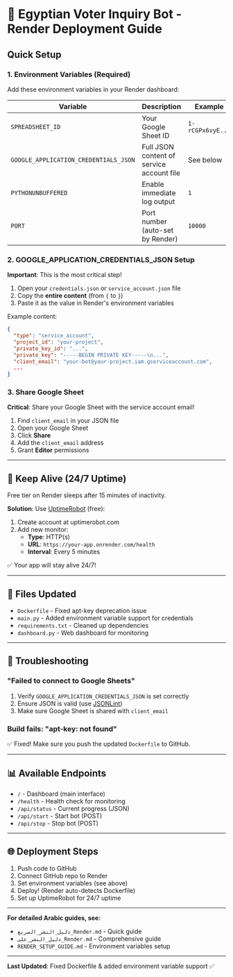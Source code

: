 # 🚀 Egyptian Voter Inquiry Bot - Render Deployment Guide

## Quick Setup

### 1. Environment Variables (Required)

Add these environment variables in your Render dashboard:

| Variable | Description | Example |
|----------|-------------|---------|
| `SPREADSHEET_ID` | Your Google Sheet ID | `1-rCGPx6vyE...` |
| `GOOGLE_APPLICATION_CREDENTIALS_JSON` | Full JSON content of service account file | See below |
| `PYTHONUNBUFFERED` | Enable immediate log output | `1` |
| `PORT` | Port number (auto-set by Render) | `10000` |

### 2. GOOGLE_APPLICATION_CREDENTIALS_JSON Setup

**Important**: This is the most critical step!

1. Open your `credentials.json` or `service_account.json` file
2. Copy the **entire content** (from `{` to `}`)
3. Paste it as the value in Render's environment variables

Example content:
```json
{
  "type": "service_account",
  "project_id": "your-project",
  "private_key_id": "...",
  "private_key": "-----BEGIN PRIVATE KEY-----\n...",
  "client_email": "your-bot@your-project.iam.gserviceaccount.com",
  ...
}
```

### 3. Share Google Sheet

**Critical**: Share your Google Sheet with the service account email!

1. Find `client_email` in your JSON file
2. Open your Google Sheet
3. Click **Share**
4. Add the `client_email` address
5. Grant **Editor** permissions

---

## 🔄 Keep Alive (24/7 Uptime)

Free tier on Render sleeps after 15 minutes of inactivity.

**Solution**: Use [UptimeRobot](https://uptimerobot.com) (free):

1. Create account at uptimerobot.com
2. Add new monitor:
   - **Type**: HTTP(s)
   - **URL**: `https://your-app.onrender.com/health`
   - **Interval**: Every 5 minutes

✅ Your app will stay alive 24/7!

---

## 📁 Files Updated

- `Dockerfile` - Fixed apt-key deprecation issue
- `main.py` - Added environment variable support for credentials
- `requirements.txt` - Cleaned up dependencies
- `dashboard.py` - Web dashboard for monitoring

---

## 🔧 Troubleshooting

### "Failed to connect to Google Sheets"

1. Verify `GOOGLE_APPLICATION_CREDENTIALS_JSON` is set correctly
2. Ensure JSON is valid (use [JSONLint](https://jsonlint.com))
3. Make sure Google Sheet is shared with `client_email`

### Build fails: "apt-key: not found"

✅ Fixed! Make sure you push the updated `Dockerfile` to GitHub.

---

## 📊 Available Endpoints

- `/` - Dashboard (main interface)
- `/health` - Health check for monitoring
- `/api/status` - Current progress (JSON)
- `/api/start` - Start bot (POST)
- `/api/stop` - Stop bot (POST)

---

## 🌐 Deployment Steps

1. Push code to GitHub
2. Connect GitHub repo to Render
3. Set environment variables (see above)
4. Deploy! (Render auto-detects Dockerfile)
5. Set up UptimeRobot for 24/7 uptime

---

**For detailed Arabic guides, see:**
- `دليل_النشر_السريع_Render.md` - Quick guide
- `دليل_النشر_على_Render.md` - Comprehensive guide
- `RENDER_SETUP_GUIDE.md` - Environment variables setup

---

**Last Updated**: Fixed Dockerfile & added environment variable support ✅
